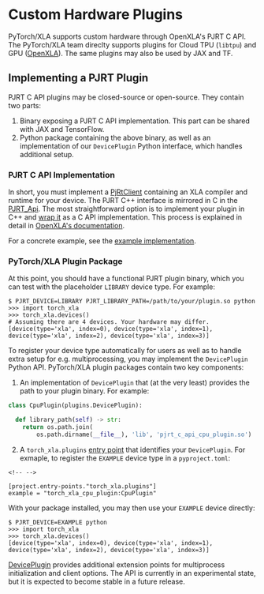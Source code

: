 # Custom Hardware Plugins

PyTorch/XLA supports custom hardware through OpenXLA's PJRT C API. The
PyTorch/XLA team direclty supports plugins for Cloud TPU (`libtpu`) and
GPU ([OpenXLA](https://github.com/openxla/xla/tree/main/xla/pjrt/gpu)).
The same plugins may also be used by JAX and TF.

## Implementing a PJRT Plugin

PJRT C API plugins may be closed-source or open-source. They contain two
parts:

1.  Binary exposing a PJRT C API implementation. This part can be shared
    with JAX and TensorFlow.
2.  Python package containing the above binary, as well as an
    implementation of our `DevicePlugin` Python interface, which handles
    additional setup.

### PJRT C API Implementation

In short, you must implement a
[PjRtClient](https://github.com/openxla/xla/blob/main/xla/pjrt/pjrt_client.h)
containing an XLA compiler and runtime for your device. The PJRT C++
interface is mirrored in C in the
[PJRT_Api](https://github.com/openxla/xla/blob/main/xla/pjrt/c/pjrt_c_api.h).
The most straightforward option is to implement your plugin in C++ and
[wrap
it](https://github.com/openxla/xla/blob/main/xla/pjrt/c/pjrt_c_api_wrapper_impl.h)
as a C API implementation. This process is explained in detail in
[OpenXLA's
documentation](https://openxla.org/xla/pjrt_integration#how_to_integrate_with_pjrt).

For a concrete example, see the [example
implementation](https://github.com/openxla/xla/blob/main/xla/pjrt/c/pjrt_c_api_cpu_internal.cc).

### PyTorch/XLA Plugin Package

At this point, you should have a functional PJRT plugin binary, which
you can test with the placeholder `LIBRARY` device type. For example:

    $ PJRT_DEVICE=LIBRARY PJRT_LIBRARY_PATH=/path/to/your/plugin.so python
    >>> import torch_xla
    >>> torch_xla.devices()
    # Assuming there are 4 devices. Your hardware may differ.
    [device(type='xla', index=0), device(type='xla', index=1), device(type='xla', index=2), device(type='xla', index=3)]

To register your device type automatically for users as well as to
handle extra setup for e.g. multiprocessing, you may implement the
`DevicePlugin` Python API. PyTorch/XLA plugin packages contain two key
components:

1.  An implementation of `DevicePlugin` that (at the very least)
    provides the path to your plugin binary. For example:

``` python
class CpuPlugin(plugins.DevicePlugin):

  def library_path(self) -> str:
    return os.path.join(
        os.path.dirname(__file__), 'lib', 'pjrt_c_api_cpu_plugin.so')
```

2.  A `torch_xla.plugins` [entry
    point](https://setuptools.pypa.io/en/latest/userguide/entry_point.html)
    that identifies your `DevicePlugin`. For exmaple, to register the
    `EXAMPLE` device type in a `pyproject.toml`:

```{=html}
<!-- -->
```
    [project.entry-points."torch_xla.plugins"]
    example = "torch_xla_cpu_plugin:CpuPlugin"

With your package installed, you may then use your `EXAMPLE` device
directly:

    $ PJRT_DEVICE=EXAMPLE python
    >>> import torch_xla
    >>> torch_xla.devices()
    [device(type='xla', index=0), device(type='xla', index=1), device(type='xla', index=2), device(type='xla', index=3)]

[DevicePlugin](https://github.com/pytorch/xla/blob/master/torch_xla/experimental/plugins.py)
provides additional extension points for multiprocess initialization and
client options. The API is currently in an experimental state, but it is
expected to become stable in a future release.
